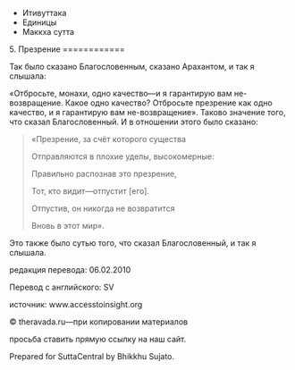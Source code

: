 









* Итивуттака
* Единицы
* Маккха сутта


5\. Презрение
\=\=\=\=\=\=\=\=\=\=\=\=



Так было сказано Благословенным, сказано Арахантом, и так я слышала:


«Отбросьте, монахи, одно качество—и я гарантирую вам не\-возвращение\. Какое одно качество? Отбросьте презрение как одно качество, и я гарантирую вам не\-возвращение»\. Таково значение того, что сказал Благословенный\. И в отношении этого было сказано:



> «Презрение, за счёт которого существа  
> 
> Отправляются в плохие уделы, высокомерные:  
> 
> Правильно распознав это презрение,  
> 
> Тот, кто видит—отпустит \[его\]\.  
> 
> Отпустив, он никогда не возвратится  
> 
> Вновь в этот мир»\.


Это также было сутью того, что сказал Благословенный, и так я слышала\.



редакция перевода: 06\.02\.2010


Перевод с английского: SV


источник: www\.accesstoinsight\.org


© theravada\.ru—при копировании материалов


просьба ставить прямую ссылку на наш сайт\.


Prepared for SuttaCentral by Bhikkhu Sujato\.






